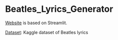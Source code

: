 # Beatles_Lyrics_Generator

[Website][2] is based on Streamlit.

[Dataset][1]: Kaggle dataset of Beatles lyrics 

[1]: https://www.kaggle.com/jenlooper/beatles-lyrics  "Dataset"
[2]: https://share.streamlit.io/hildaxu/beatles_lyrics_generator/main/myapp.py "Website"

